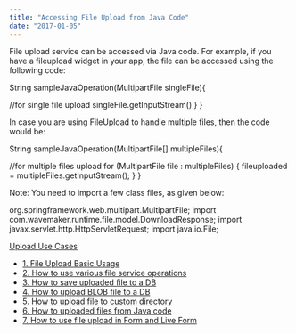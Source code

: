 ```yaml
---
title: "Accessing File Upload from Java Code"
date: "2017-01-05"
---
```


File upload service can be accessed via Java code. For example, if you have a fileupload widget in your app, the file can be accessed using the following code:

 String sampleJavaOperation(MultipartFile singleFile){

//for single file upload
singleFile.getInputStream()
}
}

In case you are using FileUpload to handle multiple files, then the code would be:

 String sampleJavaOperation(MultipartFile\[\] multipleFiles){

//for multiple files upload
for (MultipartFile file : multipleFiles) {
       fileuploaded = multipleFiles.getInputStream();
}
}

Note: You need to import a few class files, as given below:

 org.springframework.web.multipart.MultipartFile;
import com.wavemaker.runtime.file.model.DownloadResponse;
import javax.servlet.http.HttpServletRequest;
import java.io.File;

[Upload Use Cases](/learn/app-development/widgets/basic/fileupload-use-cases/)

- [1\. File Upload Basic Usage](/learn/app-development/widgets/form-widgets/file-upload-basic-usage/)
- [2\. How to use various file service operations](/learn/how-tos/file-upload-widget-operations/)
- [3\. How to save uploaded file to a DB](/learn/how-tos/upload-file-save-database/)
- [4\. How to upload BLOB file to a DB](/learn/how-tos/file-upload-blob-data/)
- [5\. How to upload file to custom directory](/learn/how-tos/file-upload-custom-directory/)
- [6\. How to uploaded files from Java code](/learn/how-tos/accessing-file-upload-java-code/)
- [7\. How to use file upload in Form and Live Form](/learn/how-tos/upload-files-from-live-form-form/)

